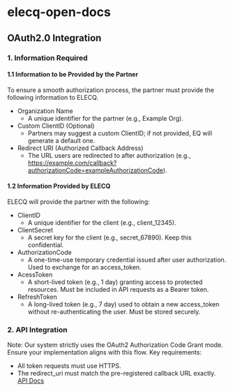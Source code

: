 # elecq-open-docs

## OAuth2.0 Integration

### 1. Information Required
#### 1.1 Information to be Provided by the Partner
To ensure a smooth authorization process, the partner must provide the following information to ELECQ.
- Organization Name
  - A unique identifier for the partner (e.g., Example Org).
- Custom ClientID (Optional)
  - Partners may suggest a custom ClientID; if not provided, EQ will generate a default one.
- Redirect URI (Authorized Callback Address)
  - The URL users are redirected to after authorization (e.g., https://example.com/callback?authorizationCode=exampleAuthorizationCode).

#### 1.2 Information Provided by ELECQ
ELECQ will provide the partner with the following:

- ClientID
  - A unique identifier for the client (e.g., client_12345).
- ClientSecret
  - A secret key for the client (e.g., secret_67890). Keep this confidential.
- AuthorizationCode
  - A one-time-use temporary credential issued after user authorization. Used to exchange for an access_token.
- AcessToken
  - A short-lived token (e.g., 1 day) granting access to protected resources. Must be included in API requests as a Bearer token.
- RefreshToken
  - A long-lived token (e.g., 7 day) used to obtain a new access_token without re-authenticating the user. Must be stored securely. 

### 2. API Integration
Note: Our system strictly uses the OAuth2 Authorization Code Grant mode. Ensure your implementation aligns with this flow. Key requirements:
- All token requests must use HTTPS.
- The redirect_uri must match the pre-registered callback URL exactly.
[API Docs]("https://www.postman.com/nacoc01leheq/workspace/elecq-open-api")
